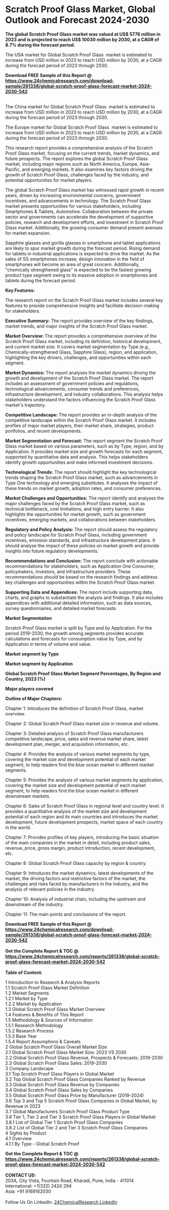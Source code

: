 <h1>Scratch Proof Glass Market, Global Outlook and Forecast 2024-2030</h1><p><strong>The global Scratch Proof Glass market was valued at US$ 5776 million in 2023 and is projected to reach US$ 10030 million by 2030, at a CAGR of 8.7% during the forecast period.</strong></p><p>
</p><p>The USA market for Global Scratch Proof Glass  market is estimated to increase from USD million in 2023 to reach USD million by 2030, at a CAGR during the forecast period of 2023 through 2030.</p><div><b>Download FREE Sample of this Report @ 
            <a href="https://www.24chemicalresearch.com/download-sample/261338/global-scratch-proof-glass-forecast-market-2024-2030-542">
            https://www.24chemicalresearch.com/download-sample/261338/global-scratch-proof-glass-forecast-market-2024-2030-542</a></b></div><br><p>
</p><p>The China market for Global Scratch Proof Glass  market is estimated to increase from USD million in 2023 to reach USD million by 2030, at a CAGR during the forecast period of 2023 through 2030.</p><p>
</p><p>The Europe market for Global Scratch Proof Glass  market is estimated to increase from USD million in 2023 to reach USD million by 2030, at a CAGR during the forecast period of 2023 through 2030.</p><p>
</p><p>This research report provides a comprehensive analysis of the Scratch Proof Glass market, focusing on the current trends, market dynamics, and future prospects. The report explores the global Scratch Proof Glass market, including major regions such as North America, Europe, Asia-Pacific, and emerging markets. It also examines key factors driving the growth of Scratch Proof Glass, challenges faced by the industry, and potential opportunities for market players.</p><p>
</p><p>The global Scratch Proof Glass market has witnessed rapid growth in recent years, driven by increasing environmental concerns, government incentives, and advancements in technology. The Scratch Proof Glass market presents opportunities for various stakeholders, including Smartphones &amp; Tablets, Automotive. Collaboration between the private sector and governments can accelerate the development of supportive policies, research and development efforts, and investment in Scratch Proof Glass market. Additionally, the growing consumer demand present avenues for market expansion.</p><p>
Sapphire glasses and gorilla glasses in smartphone and tablet applications are likely to spur market growth during the forecast period. Rising demand for tablets in industrial applications is expected to drive the market. As the sales of 5G smartphones increase, design innovation in the field of smartphones will become an area of great concern. Additionally, "chemically strengthened glass" is expected to be the fastest growing product type segment owing to its massive adoption in smartphones and tablets during the forecast period.</p><p>
<strong>Key Features:</strong></p><p>
The research report on the Scratch Proof Glass market includes several key features to provide comprehensive insights and facilitate decision-making for stakeholders.</p><p>
<strong>Executive Summary:</strong> The report provides overview of the key findings, market trends, and major insights of the Scratch Proof Glass market.</p><p>
<strong>Market Overview: </strong>The report provides a comprehensive overview of the Scratch Proof Glass market, including its definition, historical development, and current market size. It covers market segmentation by Type (e.g., Chemically-strengthened Glass, Sapphire Glass), region, and application, highlighting the key drivers, challenges, and opportunities within each segment.</p><p>
<strong>Market Dynamics:</strong> The report analyses the market dynamics driving the growth and development of the Scratch Proof Glass market. The report includes an assessment of government policies and regulations, technological advancements, consumer trends and preferences, infrastructure development, and industry collaborations. This analysis helps stakeholders understand the factors influencing the Scratch Proof Glass market's trajectory.</p><p>
<strong>Competitive Landscape: </strong>The report provides an in-depth analysis of the competitive landscape within the Scratch Proof Glass market. It includes profiles of major market players, their market share, strategies, product portfolios, and recent developments.</p><p>
<strong>Market Segmentation and Forecast:</strong> The report segment the Scratch Proof Glass market based on various parameters, such as by Type, region, and by Application. It provides market size and growth forecasts for each segment, supported by quantitative data and analysis. This helps stakeholders identify growth opportunities and make informed investment decisions.</p><p>
<strong>Technological Trends:</strong> The report should highlight the key technological trends shaping the Scratch Proof Glass market, such as advancements in Type One technology and emerging substitutes. It analyses the impact of these trends on market growth, adoption rates, and consumer preferences.</p><p>
<strong>Market Challenges and Opportunities:</strong> The report identify and analyses the major challenges faced by the Scratch Proof Glass market, such as technical bottleneck, cost limitations, and high entry barrier. It also highlights the opportunities for market growth, such as government incentives, emerging markets, and collaborations between stakeholders.</p><p>
<strong>Regulatory and Policy Analysis: </strong>The report should assess the regulatory and policy landscape for Scratch Proof Glass, including government incentives, emission standards, and infrastructure development plans. It should analyse the impact of these policies on market growth and provide insights into future regulatory developments.</p><p>
<strong>Recommendations and Conclusion: </strong>The report conclude with actionable recommendations for stakeholders, such as Application One Consumer, policymakers, investors, and infrastructure providers. These recommendations should be based on the research findings and address key challenges and opportunities within the Scratch Proof Glass market.</p><p>
<strong>Supporting Data and Appendices:</strong> The report include supporting data, charts, and graphs to substantiate the analysis and findings. It also includes appendices with additional detailed information, such as data sources, survey questionnaires, and detailed market forecasts.</p><p>
<strong>Market Segmentation</strong></p><p>
Scratch Proof Glass market is split by Type and by Application. For the period 2019-2030, the growth among segments provides accurate calculations and forecasts for consumption value by Type, and by Application in terms of volume and value.</p><p>
<strong>Market segment by Type</strong></p><p>
</p><p>
</p><p><strong>Market segment by Application</strong></p><p>
</p><p>
</p><p><strong>Global Scratch Proof Glass Market Segment Percentages, By Region and Country, 2023 (%)</strong></p><p>
</p><p>
</p><p></p><p>
<strong>Major players covered</strong></p><p>
</p><p>
</p><p><strong>Outline of Major Chapters:</strong></p><p>
Chapter 1: Introduces the definition of Scratch Proof Glass, market overview.</p><p>
Chapter 2: Global Scratch Proof Glass market size in revenue and volume.</p><p>
Chapter 3: Detailed analysis of Scratch Proof Glass manufacturers competitive landscape, price, sales and revenue market share, latest development plan, merger, and acquisition information, etc.</p><p>
Chapter 4: Provides the analysis of various market segments by type, covering the market size and development potential of each market segment, to help readers find the blue ocean market in different market segments.</p><p>
Chapter 5: Provides the analysis of various market segments by application, covering the market size and development potential of each market segment, to help readers find the blue ocean market in different downstream markets.</p><p>
Chapter 6: Sales of Scratch Proof Glass in regional level and country level. It provides a quantitative analysis of the market size and development potential of each region and its main countries and introduces the market development, future development prospects, market space of each country in the world.</p><p>
Chapter 7: Provides profiles of key players, introducing the basic situation of the main companies in the market in detail, including product sales, revenue, price, gross margin, product introduction, recent development, etc.</p><p>
Chapter 8: Global Scratch Proof Glass capacity by region &amp; country.</p><p>
Chapter 9: Introduces the market dynamics, latest developments of the market, the driving factors and restrictive factors of the market, the challenges and risks faced by manufacturers in the industry, and the analysis of relevant policies in the industry.</p><p>
Chapter 10: Analysis of industrial chain, including the upstream and downstream of the industry.</p><p>
Chapter 11: The main points and conclusions of the report.</p><div><b>Download FREE Sample of this Report @ 
            <a href="https://www.24chemicalresearch.com/download-sample/261338/global-scratch-proof-glass-forecast-market-2024-2030-542">
            https://www.24chemicalresearch.com/download-sample/261338/global-scratch-proof-glass-forecast-market-2024-2030-542</a></b></div><br><div><b>Get the Complete Report & TOC @ 
            <a href="https://www.24chemicalresearch.com/reports/261338/global-scratch-proof-glass-forecast-market-2024-2030-542">
            https://www.24chemicalresearch.com/reports/261338/global-scratch-proof-glass-forecast-market-2024-2030-542</a></b></div><br>
            <b>Table of Content:</b><p>1 Introduction to Research & Analysis Reports<br />
    1.1 Scratch Proof Glass Market Definition<br />
    1.2 Market Segments<br />
        1.2.1 Market by Type<br />
        1.2.2 Market by Application<br />
    1.3 Global Scratch Proof Glass Market Overview<br />
    1.4 Features & Benefits of This Report<br />
    1.5 Methodology & Sources of Information<br />
        1.5.1 Research Methodology<br />
        1.5.2 Research Process<br />
        1.5.3 Base Year<br />
        1.5.4 Report Assumptions & Caveats<br />
2 Global Scratch Proof Glass Overall Market Size<br />
    2.1 Global Scratch Proof Glass Market Size: 2023 VS 2030<br />
    2.2 Global Scratch Proof Glass Revenue, Prospects & Forecasts: 2019-2030<br />
    2.3 Global Scratch Proof Glass Sales: 2019-2030<br />
3 Company Landscape<br />
    3.1 Top Scratch Proof Glass Players in Global Market<br />
    3.2 Top Global Scratch Proof Glass Companies Ranked by Revenue<br />
    3.3 Global Scratch Proof Glass Revenue by Companies<br />
    3.4 Global Scratch Proof Glass Sales by Companies<br />
    3.5 Global Scratch Proof Glass Price by Manufacturer (2019-2024)<br />
    3.6 Top 3 and Top 5 Scratch Proof Glass Companies in Global Market, by Revenue in 2023<br />
    3.7 Global Manufacturers Scratch Proof Glass Product Type<br />
    3.8 Tier 1, Tier 2 and Tier 3 Scratch Proof Glass Players in Global Market<br />
        3.8.1 List of Global Tier 1 Scratch Proof Glass Companies<br />
        3.8.2 List of Global Tier 2 and Tier 3 Scratch Proof Glass Companies<br />
4 Sights by Product<br />
    4.1 Overview<br />
        4.1.1 By Type - Global Scratch Proof</p><div><b>Get the Complete Report & TOC @ 
            <a href="https://www.24chemicalresearch.com/reports/261338/global-scratch-proof-glass-forecast-market-2024-2030-542">
            https://www.24chemicalresearch.com/reports/261338/global-scratch-proof-glass-forecast-market-2024-2030-542</a></b></div><br><b>CONTACT US:</b><br>
            203A, City Vista, Fountain Road, Kharadi, Pune, India - 411014<br>
            International: +1(332) 2424 294<br>
            Asia: +91 9169162030 <br><br>
            Follow Us On LinkedIn: <a href="https://www.linkedin.com/company/24chemicalresearch/">24ChemicalResearch LinkedIn</a>